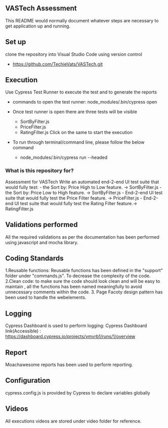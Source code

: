 ## VASTech Assessment

This README would normally document whatever steps are necessary to get application up and running.


## Set up

clone the repository into Visual Studio Code using version control
- https://github.com/TechieVats/VASTech.git 

## Execution
Use Cypress Test Runner to execute the test and to generate the reports
- commands to open the test runner: node_modules/.bin/cypress open
- Once test runner is open there are three tests will be visible
    - SortByFilter.js
    - PriceFilter.js
    - RatingFilter.js
    Click on the same to start the execution

- To run through terminal/command line, please follow the below command
    - node_modules/.bin/cypress run --headed

### What is this repository for? ###
Assessment for VASTech
Write an automated end-2-end UI test suite that would fully test:
	-	the Sort by: Price High to Low feature. -> SortByFilter.js
	-	the Sort by: Price Low to High feature. -> SortByFilter.js
	-	End-2-end UI test suite that would fully test the Price Filter feature. -> PriceFilter.js
	-	End-2-end UI test suite that would fully test the Rating Filter feature.-> RatingFilter.js



## Validations performed

All the required validations as per the documentation has been performed using javascript and mocha library.


## Coding Standards

1.Reusable functions: Reusable functions has been defined in the "support" folder under "commands.js". To decrease the
complexity of the code.
2.Clean code: to make sure the code should look clean and will be easy to maintain , all the functions has been
named meaningfully to avoid unnecessary comments within the code.
3. Page Facoty design pattern has been used to handle the webelements.

## Logging

Cypress Dashboard is used to perform logging:
Cypress Dashboard link(Accessible) : https://dashboard.cypress.io/projects/vmvrb1/runs/1/overview

## Report
Moachawesome reports has been used to perform reporting.

## Configuration
cypress.config.js is provided by Cypress to declare variables globally

## Videos
All executions videos are stored under video folder for reference.
